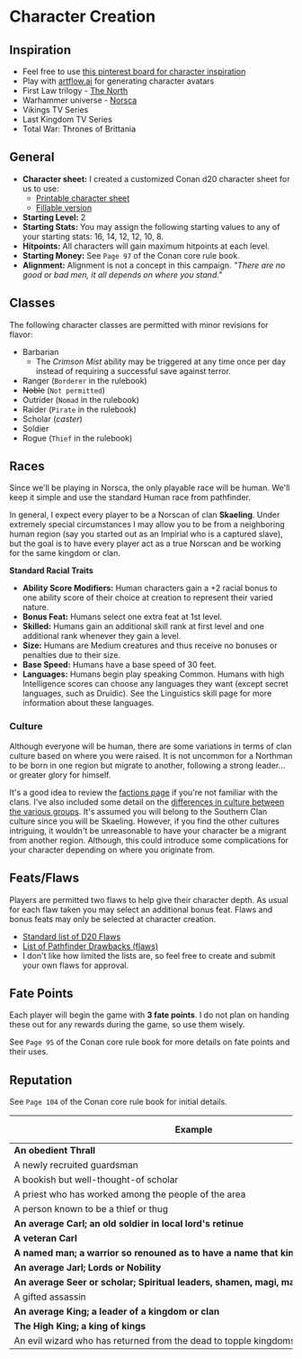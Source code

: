 # Character Creation

## Inspiration
- Feel free to use [this pinterest board for character inspiration](https://pin.it/2efSdAR)
- Play with [artflow.ai](https://artflow.ai/) for generating character avatars
- First Law trilogy - [The North](https://firstlaw.fandom.com/wiki/The_North)
- Warhammer universe - [Norsca](https://warhammerfantasy.fandom.com/wiki/Norsca)
- Vikings TV Series
- Last Kingdom TV Series
- Total War: Thrones of Brittania

## General
- **Character sheet:** I created a customized Conan d20 character sheet for us to use:
    - [Printable character sheet](resources/harsh-north-character-sheet.pdf)
    - [Fillable version](resources/harsh-north-character-sheet-fillable.pdf)
- **Starting Level:** 2
- **Starting Stats:** You may assign the following starting values to any of your starting stats: 16, 14, 12, 12, 10, 8.
- **Hitpoints:** All characters will gain maximum hitpoints at each level.
- **Starting Money:** See `Page 97` of the Conan core rule book.
- **Alignment:** Alignment is not a concept in this campaign. _"There are no good or bad men, it all depends on where you stand."_

## Classes
The following character classes are permitted with minor revisions for flavor:
- Barbarian
  - The _Crimson Mist_ ability may be triggered at any time once per day instead of requiring a successful save against terror.
- Ranger (`Borderer` in the rulebook)
- ~~Noble~~ (`Not permitted`)
- Outrider (`Nomad` in the rulebook)
- Raider (`Pirate` in the rulebook)
- Scholar (_caster_)
- Soldier
- Rogue (`Thief` in the rulebook)

## Races
Since we'll be playing in Norsca, the only playable race will be human. We'll keep it simple and use the standard Human race from pathfinder. 

In general, I expect every player to be a Norscan of clan **Skaeling**. Under extremely special circumstances I may allow you to be from a neighboring human region (say you started out as an Impirial who is a captured slave), but the goal is to have every player act as a true Norscan and be working for the same kingdom or clan.

**Standard Racial Traits**
- **Ability Score Modifiers:** Human characters gain a +2 racial bonus to one ability score of their choice at creation to represent their varied nature.
- **Bonus Feat:** Humans select one extra feat at 1st level.
- **Skilled:** Humans gain an additional skill rank at first level and one additional rank whenever they gain a level.
- **Size:** Humans are Medium creatures and thus receive no bonuses or penalties due to their size.
- **Base Speed:** Humans have a base speed of 30 feet.
- **Languages:** Humans begin play speaking Common. Humans with high Intelligence scores can choose any languages they want (except secret languages, such as Druidic). See the Linguistics skill page for more information about these languages.

### Culture
Although everyone will be human, there are some variations in terms of clan culture based on where you were raised. It is not uncommon for a Northman to be born in one region but migrate to another, following a strong leader... or greater glory for himself.

It's a good idea to review the [factions page](factions.md) if you're not familiar with the clans. I've also included some detail on the [differences in culture between the various groups](culture.md#regional-cultures). It's assumed you will belong to the Southern Clan culture since you will be Skaeling. However, if you find the other cultures intriguing, it wouldn't be unreasonable to have your character be a migrant from another region. Although, this could introduce some complications for your character depending on where you originate from.

## Feats/Flaws
Players are permitted two flaws to help give their character depth. As usual for each flaw taken you may select an additional bonus feat. Flaws and bonus feats may only be selected at character creation.

- [Standard list of D20 Flaws](https://www.d20srd.org/srd/variant/buildingCharacters/characterFlaws.htm)
- [List of Pathfinder Drawbacks (flaws)](https://www.d20pfsrd.com/traits/drawbacks/)
- I don't like how limited the lists are, so feel free to create and submit your own flaws for approval.

## Fate Points
Each player will begin the game with **3 fate points**. I do not plan on handing these out for any rewards during the game, so use them wisely.

See `Page 95` of the Conan core rule book for more details on fate points and their uses.

## Reputation

See `Page 104` of the Conan core rule book for initial details.

| Example                                                                              | Reputation Score |
| ------------------------------------------------------------------------------------ | ---------------- |
| **An obedient Thrall**                                                               | 1                |
| A newly recruited guardsman                                                          | 2                |
| A bookish but well-thought-of scholar                                                | 3                |
| A priest who has worked among the people of the area                                 | 4-5              |
| A person known to be a thief or thug                                                 | 6-7              |
| **An average Carl; an old soldier in local lord's retinue**                          | 8-9              |
| **A veteran Carl**                                                                   | 10-15            |
| **A named man; a warrior so renouned as to have a name that kings make note of**     | 16-35            |
| **An average Jarl; Lords or Nobility**                                               | 26-35            |
| **An average Seer or scholar; Spiritual leaders, shamen, magi, magisters**           | 30-40            |
| A gifted assassin                                                                    | 36-55            |
| **An average King; a leader of a kingdom or clan**                                  | 56-75            |
| **The High King; a king of kings**                                                   | 76-90            |
| An evil wizard who has returned from the dead to topple kingdoms and slay the living | 90+              |
